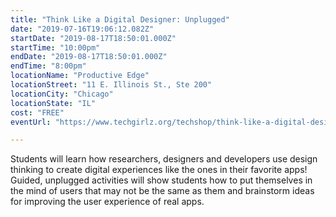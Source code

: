 ```yaml
---
title: "Think Like a Digital Designer: Unplugged"
date: "2019-07-16T19:06:12.082Z"
startDate: "2019-08-17T18:50:01.000Z"
startTime: "10:00pm"
endDate: "2019-08-17T18:50:01.000Z"
endTime: "8:00pm"
locationName: "Productive Edge"
locationStreet: "11 E. Illinois St., Ste 200"
locationCity: "Chicago"
locationState: "IL"
cost: "FREE"
eventUrl: "https://www.techgirlz.org/techshop/think-like-a-digital-designer-unplugged-2/"

---
```


Students will learn how researchers, designers and developers use design thinking to create digital experiences like the ones in their favorite apps! Guided, unplugged activities will show students how to put themselves in the mind of users that may not be the same as them and brainstorm ideas for improving the user experience of real apps.

